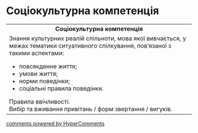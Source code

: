 <div id="hypercomments_widget" class="js-hypercomments-widget invisible"></div>

# Соціокультурна компетенція

<table>
  <tr>
    <td align="center"><b>Соціокультурна компетенція</b></td>
  </tr>
<td style="vertical-align:top !important;">
Знання культурних реалій спільноти, мова якої вивчається, у межах тематики ситуативного спілкування, пов’язаної з такими аспектами:  
<ul>
<li>повсякденне життя;</li>
<li>умови життя;</li>
<li>норми поведінки;</li>
<li>соціальні правила поведінки.</li>
</ul>
Правила ввічливості.<br>
Вибір та вживання привітань / форм звертання / вигуків.</td>
</table>

<div class="js-hypercomments-container">
    <a href="http://hypercomments.com" class="hc-link" title="comments widget">comments powered by HyperComments</a>
</div>